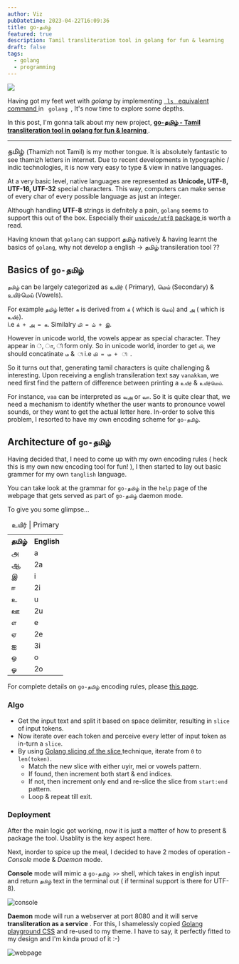 ```yaml
---
author: Viz
pubDatetime: 2023-04-22T16:09:36
title: go-தமிழ் 
featured: true
description: Tamil transliteration tool in golang for fun & learning
draft: false
tags:
  - golang
  - programming
---
```

<img class="rounded-full mx-auto" src="/assets/go_thamizh.png"/>

Having got my feet wet with <i>golang </i> by implementing <a href="http://kspviswa.github.io/starting-out-as-a-gopher.html"> <code> ls </code> equivalent command </a> in <code> golang </code>, It's now time to explore some depths.

In this post, I'm gonna talk about my new project,
 <b> <a href="https://github.com/kspviswa/gothamizh"> go-தமிழ் - Tamil transliteration tool in golang for fun & learning </a> </b>. 
<hr>

<big> தமிழ் </big> (Thamizh not Tamil) is my mother tongue. It is absolutely fantastic to see thamizh letters in internet. Due to recent developments in typographic / indic technologies, it is now very easy to type & view in native languages.

At a very basic level, native languages are represented as **Unicode, UTF-8, UTF-16, UTF-32** special characters. This way, computers can make sense of every char of every possible language as just an integer. 

Although handling <b>UTF-8</b> strings is defnitely a pain, `golang` seems to support this out of the box. Especially their [ `unicode/utf8` package ](https://golang.org/pkg/unicode/utf8/) is worth a read.

Having known that `golang` can support தமிழ் natively & having learnt the basics of `golang`, why not develop a english -> தமிழ் transileration tool ??

## Basics of `go-தமிழ்`

`தமிழ்` can be largely categorized as உயிர் ( Primary), மெய் (Secondary) & உயிர்மெய் (Vowels). 

For example `தமிழ்` letter `க` is derived from `க்` ( which is `மெய்`) and `அ` ( which is `உயிர்`). <br> i.e `க் + அ = க`. Similalry `மி = ம் + இ`.

However in unicode world, the vowels appear as special character. They appear in  ், ா, ி form only. So in unicode world, inorder to get `மி`, we should concatinate `ம` & `  ி ` i.e `மி = ம +  ி `.

So it turns out that, generating tamil characters is quite challenging & interesting. Upon receiving a english transileration text say `vanakkam`, we need first find the pattern of difference between printing a `உயிர்` & `உயிர்மெய்`. 

For instance, `vaa` can be interpreted as `வஅ` or `வா`. So it is quite clear that, we need a mechanism to identify whether the user wants to pronounce vowel sounds, or they want to get the actual letter here. In-order to solve this problem, I resorted to have my own encoding scheme for `go-தமிழ்`.

## Architecture of `go-தமிழ்`

Having decided that, I need to come up with my own encoding rules ( heck this is my own new encoding tool for fun! ), I then started to lay out basic grammer for my own `tanglish` language.

You can take look at the grammar for  `go-தமிழ்` in the `help` page of the webpage that gets served as part of `go-தமிழ்` daemon mode.

To give you some glimpse...

<table style="width:30%">
                    <caption>உயிர் | Primary </caption>
                    <tr>
                        <th>தமிழ்</th><th>English</th>
                    </tr>
                    <tr>
                        <td>அ</td><td>a</td>
                    </tr>
                    <tr>
                        <td>ஆ</td><td>2a</td>
                    </tr>
                    <tr>
                        <td>இ</td><td>i</td>
                    </tr>
                    <tr>
                        <td>ஈ</td><td>2i</td>
                    </tr>
                    <tr>
                        <td>உ</td><td>u</td>
                    </tr>
                    <tr>
                        <td>ஊ</td><td>2u</td>
                    </tr>
                    <tr>
                        <td>எ</td><td>e</td>
                    </tr>
                    <tr>
                        <td>ஏ</td><td>2e</td>
                    </tr>
                    <tr>
                        <td>ஐ</td><td>3i</td>
                    </tr>
                    <tr>
                        <td>ஒ</td><td>o</td>
                    </tr>
                    <tr>
                        <td>ஓ</td><td>2o</td>
                    </tr>
                </table>

For complete details on `go-தமிழ்` encoding rules, please [this page](https://github.com/kspviswa/gothamizh/blob/master/help.html).

### Algo

* Get the input text and split it based on space delimiter, resulting in `slice` of input tokens.
* Now iterate over each token and perceive every letter of input token as in-turn a `slice`.
* By using [Golang slicing of the slice ](https://blog.golang.org/go-slices-usage-and-internals) technique, iterate from `0` to `len(token)`.
    - Match the new slice with either uyir, mei or vowels pattern.
    - If found, then increment both start & end indices.
    - If not, then increment only end and re-slice the slice from `start:end` pattern.
    - Loop & repeat till exit.

### Deployment

After the main logic got working, now it is just a matter of how to present & package the tool. Usablity is the key aspect here.

Next, inorder to spice up the meal, I decided to have 2 modes of operation - *Console* mode & *Daemon* mode.

**Console** mode will mimic a `go-தமிழ் >>` shell, which takes in english input and return `தமிழ்` text in the terminal out ( if terminal support is there for UTF-8).

![console](/assets/go-thamizh-console.png)

**Daemon** mode will run a webserver at port 8080 and it will serve **transliteration as a service** . For this, I shamelessly copied [Golang playground CSS](https://play.golang.org/) and re-used to my theme. I have to say, it perfectly fitted to my design and I'm kinda proud of it :-)

![webpage](/assets/go-thamizh-webpage.png)